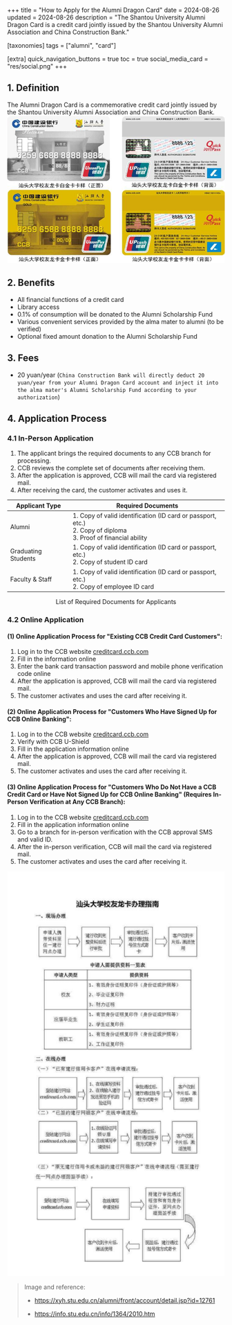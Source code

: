 +++
title = "How to Apply for the Alumni Dragon Card"
date = 2024-08-26
updated = 2024-08-26
description = "The Shantou University Alumni Dragon Card is a credit card jointly issued by the Shantou University Alumni Association and China Construction Bank."

[taxonomies]
tags = ["alumni", "card"]

[extra]
quick_navigation_buttons = true
toc = true
social_media_card = "res/social.png"
+++


## 1. Definition

The Alumni Dragon Card is a commemorative credit card jointly issued by the Shantou University Alumni Association and China Construction Bank.
![Alumni Dragon Card](./res/card.png)

## 2. Benefits

- All financial functions of a credit card
- Library access
- 0.1% of consumption will be donated to the Alumni Scholarship Fund
- Various convenient services provided by the alma mater to alumni (to be verified)
- Optional fixed amount donation to the Alumni Scholarship Fund

## 3. Fees

- 20 yuan/year (`China Construction Bank will directly deduct 20 yuan/year from your Alumni Dragon Card account and inject it into the alma mater's Alumni Scholarship Fund according to your authorization`)

## 4. Application Process

### 4.1 In-Person Application

1. The applicant brings the required documents to any CCB branch for processing.
2. CCB reviews the complete set of documents after receiving them.
3. After the application is approved, CCB will mail the card via registered mail.
4. After receiving the card, the customer activates and uses it.


| Applicant Type | Required Documents                                                                      |
| ------------- | ----------------------------------------------------------------------------- |
| Alumni        | 1. Copy of valid identification (ID card or passport, etc.)<br>2. Copy of diploma<br>3. Proof of financial ability |
| Graduating Students | 1. Copy of valid identification (ID card or passport, etc.)<br>2. Copy of student ID card    |
| Faculty & Staff    | 1. Copy of valid identification (ID card or passport, etc.)<br>2. Copy of employee ID card    |

<center>List of Required Documents for Applicants</center>


### 4.2 Online Application

#### (1) Online Application Process for "Existing CCB Credit Card Customers":
1. Log in to the CCB website [creditcard.ccb.com](https://creditcard.ccb.com)
2. Fill in the information online
3. Enter the bank card transaction password and mobile phone verification code online
4. After the application is approved, CCB will mail the card via registered mail.
5. The customer activates and uses the card after receiving it.

#### (2) Online Application Process for "Customers Who Have Signed Up for CCB Online Banking":
1. Log in to the CCB website [creditcard.ccb.com](https://creditcard.ccb.com)
2. Verify with CCB U-Shield
3. Fill in the application information online
4. After the application is approved, CCB will mail the card via registered mail.
5. The customer activates and uses the card after receiving it.

#### (3) Online Application Process for "Customers Who Do Not Have a CCB Credit Card or Have Not Signed Up for CCB Online Banking" (Requires In-Person Verification at Any CCB Branch):
1. Log in to the CCB website [creditcard.ccb.com](https://creditcard.ccb.com)
2. Fill in the application information online
3. Go to a branch for in-person verification with the CCB approval SMS and valid ID.
4. After the in-person verification, CCB will mail the card via registered mail.
5. The customer activates and uses the card after receiving it.


[![how](./res/how.png)](https://info.stu.edu.cn/info/1364/2010.htm)


> Image and reference:
> 
> - https://xyh.stu.edu.cn/alumni/front/account/detail.jsp?id=12761
>
> - https://info.stu.edu.cn/info/1364/2010.htm
